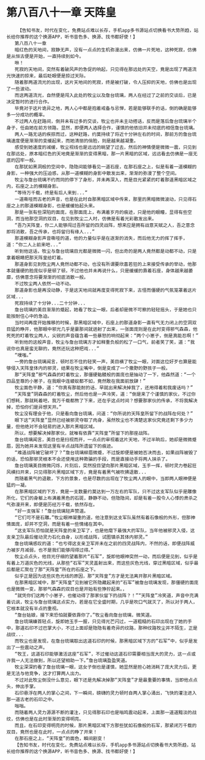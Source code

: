 # 第八百八十一章 天阵皇
        【告知书友，时代在变化，免费站点难以长存，手机app多书源站点切换看书大势所趋，站长给你推荐的这个换源APP，听书音色多、换源、找书都好使！】
       第八百八十一章
       暗红色的天地间，寂静无声，没有一点点的生机弥漫出来，仿佛一片死地，这种死寂，仿佛是从恒古便是开始，一直持续到如今。
       咻！
       死寂的天地间，突然有着破风声的急促的响起，只见得在那远处的天空，竟是出现了两道流光快速的掠来，最后眨眼便是掠过天际。
       随着那两道流光的出现，这片天地间的死寂，终是被打破，令人压抑的天地，仿佛也是出现了一些波动。
       而这两道流光，自然便是闯入此处的牧尘以及詹台琉璃，两人在经过了之前的交谈后，已是决定暂时的进行合作。
       毕竟对于这片诡异之地，两人心中都是抱着戒备与忌惮，若是能够联手的话，倒的确是能够多一分成功的概率。
       不过两人在赶路间，倒并未有过多的交谈，牧尘也并未主动搭话，反而是落后詹台琉璃半个身子，任由她在前方领路，显然，即便两人选择合作，谨慎的他依旧并未彻底的相信詹台琉璃。
       两人一路无话的疾掠而过，这种赶路，约莫持续了将近十分钟左右的时间，那前方的詹台琉璃速度便是渐渐的变缓起来，而她清丽的俏脸，则是越来越凝重。
       感受到她速度的减缓，牧尘视线也是远远的眺望了过去，然后的神情便是微微一震，只见到在那远处，原本暗红色的天地竟是渐渐的变得黑暗，那一片黑暗的区域，远远看去仿佛是一座无底的囚牢一般。
       在那犹如黑洞般的空间中，隐隐间能够看见一道石座，在那石座之上，似是有着一道模糊的身影，一种强大的压迫感，从那一道模糊的身影中散发出来，渐渐的弥漫了整个空间。
       牧尘与詹台琉璃不约而同的停下了身形，并未再深入，而是目光紧紧的盯着那道黑暗区域之内，石座之上的模糊身影。
       “等待万千载，终是有后人来到...”
       一道嘶哑而古老的声音，也是在此时自那黑暗区域中传来，那里的黑暗微微波动，只见得石座之上的那道模糊身影，也是缓缓抬起头来。
       那是一张有些深陷的面庞，在那面庞上，布满着岁月的痕迹，只是他的眼瞳，显得有些空洞，而当他那空洞的双目，在见到牧尘二人时，仿佛是有着光彩散发出来。
       “吾乃天阵皇，你二人能够闯过吾所留的四灵战阵，想来应是拥有战意天赋之人，吾之意念即将消散，吾之传承，也将留归有缘人...”
       那道模糊身影声音嘶哑的道，他的力量似乎是在逐渐的消失，而后他无力的挥了挥手，道：“你二人上前来吧...”
       听到他这话，牧尘与詹台琉璃目光都是微微一闪，但出奇的是两人竟然都是动都不动，只是拿着眼睛把那天阵皇给盯着。
       那道身影见到牧尘两人竟然动都不动，也没有所谓要欣喜若狂的上来接受传承的举动，他那本就僵硬的脸庞似乎是顿了顿，不过他也并未再说什么，只是缓缓的靠着石座，身体越来越萎靡，仿佛意念将要渐渐的彻底消散一般。
       不过牧尘两人依然一动不动。
       那道身影也是再没动静，于是这天地间就再度变得死寂下来，古怪而僵硬的气氛笼罩着这片区域...
       死寂持续了十分钟...二十分钟...
       詹台琉璃的美目渐渐的蹙起，她看了牧尘一眼，后者却是微不可察的轻轻摇头，于是她也只能按耐住心中的急迫。
       当时间再度开始推移的时候，那黑暗区域中，石座上的那道身影一直有气无力闭上的空洞双目猛的睁开，他那眼中邪光几乎是霎那间就迸射了出来，一张面庞则是在此时变得邪气森森，他死死的盯着牧尘两人，尖锐的声音蕴含着一些暴怒的响彻起来：“两个小崽子，倒是真能忍啊！”
       听到他的这般声音，牧尘与詹台琉璃方才如释重负般的松了一口气，前者笑了笑，道：“我说你也真是蛮无聊的，竟然还玩这种把戏...”
       “噗嗤。”
       一旁的詹台琉璃闻言，顿时忍不住的轻笑一声，美目横了牧尘一眼，对面这位好歹也算是能够侵入天阵皇体内的邪灵，结果在牧尘嘴中，倒是变成了一个撒野的野孩子一般。
       那“天阵皇”邪气森森的盯着牧尘，那僵硬骷髅般的面庞也是抽动了一下，他森然道：“一个四品至尊的小崽子，在我眼中连蝼蚁都不如，竟然敢在我面前放肆！”
       牧尘面色平静，道：“你真有那能耐的话，早就出来解决掉我了，还用得着和我废话吗？”
       “天阵皇”阴森森的盯着牧尘，然后他也是一声冷笑，道：“倒是来了个谨慎的家伙，不过你们想耗，那就耗着吧，我万千载都熬了下来，还在乎这点时间？想要那家伙的传承，不将我解决掉，恐怕你们是异想天开。”
       牧尘没有理会于他，只是看向詹台琉璃，问道：“你所说的天阵皇所留下的战阵在何处？”
       眼下这“天阵皇”显然已经被邪灵夺取了肉身，虽然牧尘也不清楚这家伙究竟还剩下多少力量，但他绝对不会轻易的进入那片黑暗区域。
       所以，想要解决掉那家伙，就唯有依靠“天阵皇”所留下的那座战阵。
       詹台琉璃闻言，美目也是扫视而开，一点点的审视着这片天地，不过半晌后，她却是微微蹙眉，因为她并未发现这里有半点战阵所遗留下的痕迹。
       “难道战阵被它破坏了？”詹台琉璃柳眉微蹙，不过旋即便是被她否决而去，如果战阵被毁了的话，恐怕那邪灵根本不会还使用这种欺骗的手段，而是直接动手将两人抹杀了。
       詹台琉璃美目微微闪烁，片刻后，突然投目望向那片黑暗区域，玉手一挥，顿时灵力卷起狂风横扫开来，只见得那片黑暗区域下方，竟是有着黑气被吹拂退散...
       而随着黑气的退散，下方的景象，也是尽数的出现在了牧尘两人的眼中，当即两人眼神便是猛的一凝。
       在那黑暗区域的下方，竟是一支数量约莫达到一万左右的军队，只不过这支军队似乎是雕像所化，它们的身躯上布满着黑色的石斑，静静不动，但隐隐间，却是有着一股令人心悸的肃杀之气弥漫开来，即便是历经万千载，依然存在。
       “好一支强军！”詹台琉璃轻声赞道。
       “它们可不是石雕。”牧尘眼神凝重的道，他注意到这支军队虽然有着石像般的外形，但那神情面庞，却并不空洞，而是有着一些情绪在其中。
       “这支军队恐怕就是天阵皇的亲卫军了，也是他麾下最强大的军队，当年他被邪灵入侵，这支亲卫队最后催动灵力石化自身，以形成战阵，试图镇杀其体内邪灵。”
       詹台琉璃感叹的道：“也亏得这支亲卫军并未在之前的四灵战阵内，不然的话，即便战阵威力被岁月减弱，也不是我们能够闯得过得。”
       牧尘点点头，他目光仔细的望着那片“石军”，旋即他眼神突然一动，而后便是见到，似乎是有着上万道灰色的光线，从那些“石军”天灵盖射出来，而这些灰色光线，穿过黑暗区域，似乎最后都是汇聚在了那“天阵皇”所在的石座之下。
       似乎正是因为这些灰色光线的原因，那“天阵皇”方才是无法离开那片黑暗区域。
       在那黑暗区域中，那“天阵皇”见到被它所隐藏起来的“石军”被詹台琉璃发现，那僵硬的面庞也是微微一变，那邪气森森的双目也是开始有些狰狞起来。，
       “就凭你们这两个小崽子，也催动得了那家伙留下的战阵？！”“天阵皇”冷笑道，声音中充满着讥讽，牧尘与詹台琉璃这点实力，若是在它全盛时期，几乎是吹口气就灭了，所以对于两人，它根本就没有半点的重视。
       “詹台姑娘，接下来恐怕就要依靠你了。”牧尘看向詹台琉璃，微笑道。
       詹台琉璃螓首轻点，旋即她玉手一握，只见得光芒闪过，一道粗糙的石印出现在了她的手中，那道石印不过巴掌大小，不过上面却是隐隐有着奇异的纹路，那种纹路牧尘并不陌生，正是战纹...
       而牧尘也是发现，在詹台琉璃取出这道石印的时候，那黑暗区域下方的“石军”中，似乎是发出了一些震动之声。
       “牧王，这道石印能够激活这座“石军”，不过催动这道石印需要相当庞大的灵力，这一点或许我一人无法做到，所以还望相助一下。”詹台琉璃盈盈笑道。
       牧尘深深的看了詹台琉璃一眼，这女子倒也是谨慎，她显然是担心她消耗了庞大灵力后，更是无法与他竞争，这才打算两人出力。
       不过对此牧尘倒没什么意见，眼下还是先解决掉那“天阵皇”才是最重要的事情，当即他点点头，伸出手掌。
       石印悬浮在两人的掌心之间，下一瞬间，磅礴的灵力顿时自两人掌心涌出，飞快的灌注进入那一道古老的石印之中。
       嗡嗡。
       而随着两人灵力源源不断的灌注，只见得那石印也是嗡鸣震动起来，上面那一道道黯淡的战纹，仿佛也是在此时渐渐的变得明亮。
       而且，在石印变得明亮的时候，那片黑暗区域下方那些犹如石像般的石军，那紧闭万千载的双目，竟然也是在此时，一点点的睁了开来！
       在那石座之上，“天阵皇”的面色，瞬间剧变！
       【告知书友，时代在变化，免费站点难以长存，手机app多书源站点切换看书大势所趋，站长给你推荐的这个换源APP，听书音色多、换源、找书都好使！】